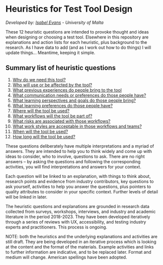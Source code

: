 # Heuristics for Test Tool Design
_Developed by: [Isabel Evans](mailto:isabel.evans.17@um.edu.mt) - University of Malta_

These 12 heuristic questions are intended to provoke thought and ideas when designing or choosing a test tool. Elsewhere in this repository are explanations and action lists for each heuristic, plus background to the research. As I have data to add (and as I work out how to do things) I will update things... Meantime, keeping it simple.

## Summary list of heuristic questions
1. [Why do we need this tool?](H1-why-do-we-need-this-tool.md)
2. [Who will use or be affected by the tool?](H2-Who-will-use-or-be-affected-by-this-tool.md)
3. [What previous experiences do people bring to the tool](H3-What-previous-experiences-do-people-bring-to-the-tool.md)
4. [What communication needs or preferences do those people have?](H4-What-communication-needs-or-preferences-do-those-people-have.md)
5. [What learning perspectives and goals do those people bring?](H5-What-learning-perspectives-and-goals-do-those-people-bring.md)
6. [What learning preferences do those people have?](H6-What-learning-preferences-do-those-people-have.md)
7. [Where will the tool be used?](H7-Where-will-the-tool-be-used.md)
8. [What workflows will the tool be part of?](H8-What-workflows-will-the-tool-be-part-of.md)
9. [What risks are associated with those workflows?](H9-What-risks-are-associated-with-those-workflows.md)
10. [What work styles are acceptable in those workflows and teams?](H10-What-work-styles-are-acceptable-in-those-workflows-and-teams.md)
11. [When will the tool be used?](H11-When-will-the-tool-be-used.md)
12. [How long will the tool be used?](H12-How-long-will-the-tool-be-used.md)


These questions deliberately have multiple interpretations and a myriad of answers. They are intended to help you to think widely and come up with ideas to consider, who to involve, questions to ask. There are no right answers – by asking the questions and following the corresponding activities, you will find interpretations and answers for your context.

Each question will be linked to an explanation, with things to think about, research points and evidence from industry contributors, key questions to ask yourself, activities to help you answer the questions, plus pointers to quality attributes to consider in your specific context. Further levels of detail will be linked in later.

The heuristic questions and explanations are grounded in research data collected from surveys, workshops, interviews, and industry and academic literature in the period 2018-2023. They have been developed iteratively through a series of reviews with UX, accessibility, and testing industry experts and practitioners. This process is ongoing. 

NOTE: both the heuristics and the underlying explanations and activities are still draft. They are being developed in an iterative process which is looking at the content and the format of the materials. Example activities and links to further information are indicative, and to be replaced later. Format and medium will change. American spellings have been adopted.
